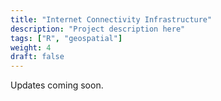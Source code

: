 ```yaml
---
title: "Internet Connectivity Infrastructure"
description: "Project description here"
tags: ["R", "geospatial"]
weight: 4
draft: false
---
```


Updates coming soon.